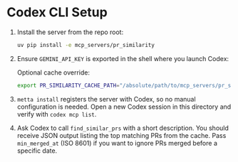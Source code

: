 # Codex CLI Setup

1. Install the server from the repo root:

   ```bash
   uv pip install -e mcp_servers/pr_similarity
   ```

2. Ensure `GEMINI_API_KEY` is exported in the shell where you launch Codex:

   Optional cache override:

   ```bash
   export PR_SIMILARITY_CACHE_PATH="/absolute/path/to/mcp_servers/pr_similarity/cache/pr_embeddings"
   ```

3. `metta install` registers the server with Codex, so no manual configuration is needed. Open a new Codex
   session in this directory and verify with `codex mcp list`.

4. Ask Codex to call `find_similar_prs` with a short description. You should receive JSON output listing
   the top matching PRs from the cache. Pass `min_merged_at` (ISO 8601) if you want to ignore PRs merged
   before a specific date.
